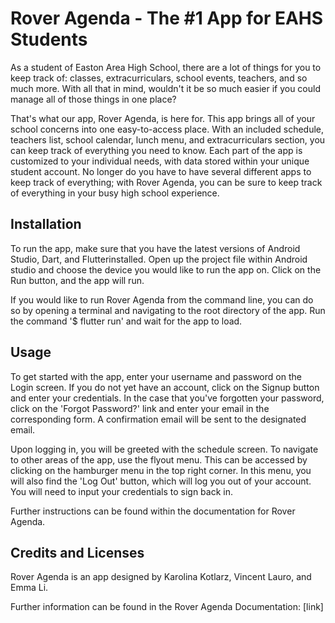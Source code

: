 # Rover Agenda - The #1 App for EAHS Students

As a student of Easton Area High School, there are a lot of things for you to keep track of:
classes, extracurriculars, school events, teachers, and so much more. With all that in mind,
wouldn't it be so much easier if you could manage all of those things in one place?

That's what our app, Rover Agenda, is here for. This app brings all of your school concerns into
one easy-to-access place. With an included schedule, teachers list, school calendar, lunch menu,
and extracurriculars section, you can keep track of everything you need to know. Each part of the
app is customized to your individual needs, with data stored within your unique student account.
No longer do you have to have several different apps to keep track of everything; with Rover Agenda,
you can be sure to keep track of everything in your busy high school experience.

## Installation

To run the app, make sure that you have the latest versions of Android Studio, Dart, and Flutterinstalled.
Open up the project file within Android studio and choose the device you would like to run the app
on. Click on the Run button, and the app will run.

If you would like to run Rover Agenda from the command line, you can do so by opening a terminal
and navigating to the root directory of the app. Run the command '$ flutter run' and wait for the
app to load.

## Usage

To get started with the app, enter your username and password on the Login screen. If you do not
yet have an account, click on the Signup button and enter your credentials. In the case that you've
forgotten your password, click on the 'Forgot Password?' link and enter your email in the corresponding
form. A confirmation email will be sent to the designated email.

Upon logging in, you will be greeted with the schedule screen. To navigate to other areas of the app,
use the flyout menu. This can be accessed by clicking on the hamburger menu in the top right corner.
In this menu, you will also find the 'Log Out' button, which will log you out of your account. You
will need to input your credentials to sign back in.

Further instructions can be found within the documentation for Rover Agenda.

## Credits and Licenses

Rover Agenda is an app designed by Karolina Kotlarz, Vincent Lauro, and Emma Li.

Further information can be found in the Rover Agenda Documentation: [link]